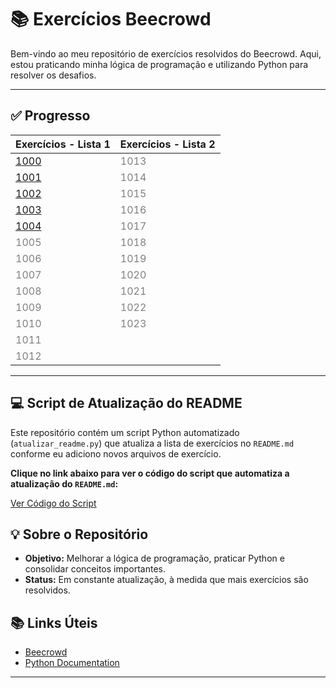 # 📚 Exercícios Beecrowd

Bem-vindo ao meu repositório de exercícios resolvidos do Beecrowd. Aqui, estou praticando minha lógica de programação e utilizando Python para resolver os desafios.

---

## ✅ Progresso

<!-- inicio-progresso -->
| Exercícios - Lista 1 | Exercícios - Lista 2 |
|-------------|-------------|
| [1000](./python/1000.py) | <span style='color:gray'>1013</span> |
| [1001](./python/1001.py) | <span style='color:gray'>1014</span> |
| [1002](./python/1002.py) | <span style='color:gray'>1015</span> |
| [1003](./python/1003.py) | <span style='color:gray'>1016</span> |
| [1004](./python/1004.py) | <span style='color:gray'>1017</span> |
| <span style='color:gray'>1005</span> | <span style='color:gray'>1018</span> |
| <span style='color:gray'>1006</span> | <span style='color:gray'>1019</span> |
| <span style='color:gray'>1007</span> | <span style='color:gray'>1020</span> |
| <span style='color:gray'>1008</span> | <span style='color:gray'>1021</span> |
| <span style='color:gray'>1009</span> | <span style='color:gray'>1022</span> |
| <span style='color:gray'>1010</span> | <span style='color:gray'>1023</span> |
| <span style='color:gray'>1011</span> |  |
| <span style='color:gray'>1012</span> |  |
<!-- fim-progresso -->

---

## 💻 Script de Atualização do README

Este repositório contém um script Python automatizado (`atualizar_readme.py`) que atualiza a lista de exercícios no `README.md` conforme eu adiciono novos arquivos de exercício.

**Clique no link abaixo para ver o código do script que automatiza a atualização do `README.md`:**

[Ver Código do Script](./atualizar_readme.py)

## 💡 Sobre o Repositório

- **Objetivo:** Melhorar a lógica de programação, praticar Python e consolidar conceitos importantes.
- **Status:** Em constante atualização, à medida que mais exercícios são resolvidos.


## 📚 Links Úteis

- [Beecrowd](https://www.beecrowd.com.br/)
- [Python Documentation](https://docs.python.org/3/)

---

